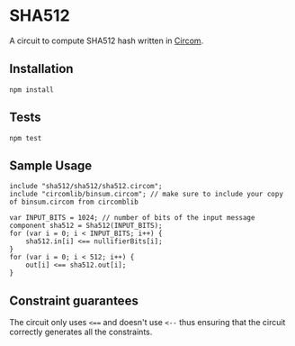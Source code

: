 # SHA512

A circuit to compute SHA512 hash written in [Circom](https://github.com/iden3/circom).

## Installation
```
npm install
```

## Tests
```
npm test
```

## Sample Usage

```circom
include "sha512/sha512/sha512.circom";
include "circomlib/binsum.circom"; // make sure to include your copy of binsum.circom from circomblib

var INPUT_BITS = 1024; // number of bits of the input message
component sha512 = Sha512(INPUT_BITS);
for (var i = 0; i < INPUT_BITS; i++) {
    sha512.in[i] <== nullifierBits[i];
}
for (var i = 0; i < 512; i++) {
    out[i] <== sha512.out[i];
}
```

## Constraint guarantees
The circuit only uses `<==` and doesn't use `<--` thus ensuring that the circuit correctly generates all the constraints.
